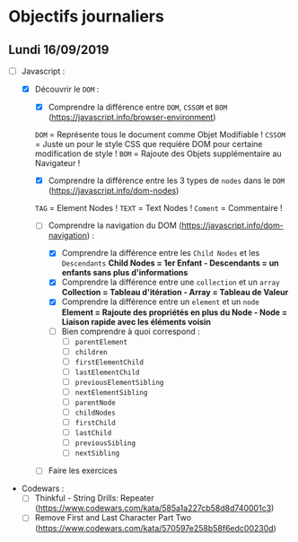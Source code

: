 # Objectifs journaliers

## Lundi 16/09/2019


* [ ] Javascript :
  * [x] Découvrir le `DOM` :

    * [x] Comprendre la différence entre `DOM`, `CSSOM` et `BOM` (https://javascript.info/browser-environment)

    `DOM` = Représente tous le document comme Objet Modifiable !
    `CSSOM` = Juste un pour le style CSS que requiére DOM pour certaine modification de style !
    `BOM` = Rajoute des Objets supplémentaire au Navigateur !

    * [x] Comprendre la différence entre les 3 types de `nodes` dans le `DOM` (https://javascript.info/dom-nodes)

    `TAG` = Element Nodes !
    `TEXT` = Text Nodes !
    `Coment` = Commentaire !


    * [ ] Comprendre la navigation du DOM (https://javascript.info/dom-navigation) :
      * [x] Comprendre la différence entre les `Child Nodes` et les `Descendants`
      **Child Nodes = 1er Enfant - Descendants = un enfants sans plus d'informations**
      * [x] Comprendre la différence entre une `collection` et un `array`
      **Collection = Tableau d'itération - Array = Tableau de Valeur**
      * [x] Comprendre la différence entre un `element` et un `node`
      **Element = Rajoute des propriétés en plus du Node - Node = Liaison rapide avec les éléments voisin**
      * [ ] Bien comprendre à quoi correspond : 
        * [ ] `parentElement`
        * [ ] `children`
        * [ ] `firstElementChild`
        * [ ] `lastElementChild`
        * [ ] `previousElementSibling`
        * [ ] `nextElementSibling`
        * [ ] `parentNode`
        * [ ] `childNodes`
        * [ ] `firstChild`
        * [ ] `lastChild`
        * [ ] `previousSibling`
        * [ ] `nextSibling`
    * [ ] Faire les exercices



* Codewars :
  * [ ] Thinkful - String Drills: Repeater (https://www.codewars.com/kata/585a1a227cb58d8d740001c3)
  * [ ] Remove First and Last Character Part Two (https://www.codewars.com/kata/570597e258b58f6edc00230d)

